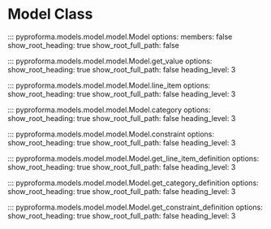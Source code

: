 # Model Class

::: pyproforma.models.model.model.Model
    options:
      members: false
      show_root_heading: true
      show_root_full_path: false

::: pyproforma.models.model.model.Model.get_value
    options:
      show_root_heading: true
      show_root_full_path: false
      heading_level: 3

::: pyproforma.models.model.model.Model.line_item
    options:
      show_root_heading: true
      show_root_full_path: false
      heading_level: 3

::: pyproforma.models.model.model.Model.category
    options:
      show_root_heading: true
      show_root_full_path: false
      heading_level: 3

::: pyproforma.models.model.model.Model.constraint
    options:
      show_root_heading: true
      show_root_full_path: false
      heading_level: 3

::: pyproforma.models.model.model.Model.get_line_item_definition
    options:
      show_root_heading: true
      show_root_full_path: false
      heading_level: 3

::: pyproforma.models.model.model.Model.get_category_definition
    options:
      show_root_heading: true
      show_root_full_path: false
      heading_level: 3

::: pyproforma.models.model.model.Model.get_constraint_definition
    options:
      show_root_heading: true
      show_root_full_path: false
      heading_level: 3
